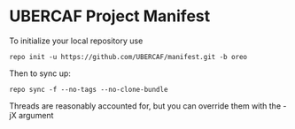 UBERCAF Project Manifest
===================

To initialize your local repository use

    repo init -u https://github.com/UBERCAF/manifest.git -b oreo

Then to sync up:

    repo sync -f --no-tags --no-clone-bundle

Threads are reasonably accounted for, but you can override them with the -jX argument
